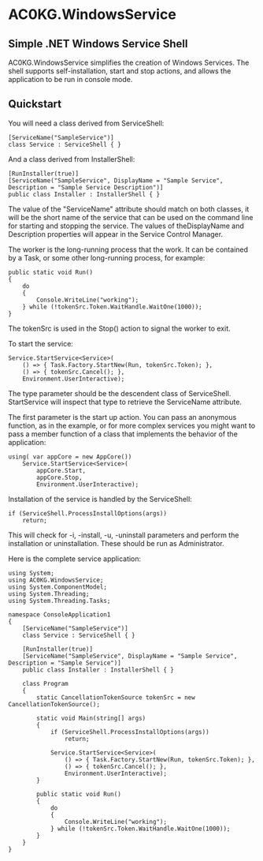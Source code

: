 AC0KG.WindowsService
==============

Simple .NET Windows Service Shell
--------------
AC0KG.WindowsService simplifies the creation of Windows Services.
The shell supports self-installation, start and stop actions, and
allows the application to be run in console mode.

Quickstart
--------------
You will need a class derived from ServiceShell:

    [ServiceName("SampleService")]
    class Service : ServiceShell { }
	
And a class derived from InstallerShell:

    [RunInstaller(true)]
    [ServiceName("SampleService", DisplayName = "Sample Service", Description = "Sample Service Description")]
    public class Installer : InstallerShell { }

The value of the "ServiceName" attribute should match on both classes, it 
will be the short name of the service that can be used on the command line
for starting and stopping the service. The values of theDisplayName and 
Description properties will appear in the Service Control Manager.

The worker is the long-running process that the work. It can be contained
by a Task, or some other long-running process, for example:

    public static void Run()
    {
		do
		{
			Console.WriteLine("working");
		} while (!tokenSrc.Token.WaitHandle.WaitOne(1000));
    }

The tokenSrc is used in the Stop() action to signal the worker to exit.

To start the service:

    Service.StartService<Service>(
    	() => { Task.Factory.StartNew(Run, tokenSrc.Token); },
    	() => { tokenSrc.Cancel(); }, 
    	Environment.UserInteractive);

The type parameter should be the descendent class of ServiceShell. StartService
will inspect that type to retrieve the ServiceName attribute.

The first parameter is the start up action. You can pass an anonymous function,
as in the example, or for more complex services you might want to pass a member
function of a class that implements the behavior of the application:

    using( var appCore = new AppCore())
		Service.StartService<Service>(
			appCore.Start,
			appCore.Stop, 
			Environment.UserInteractive);

Installation of the service is handled by the ServiceShell:

    if (ServiceShell.ProcessInstallOptions(args))
	    return;
		
This will check for -i, -install, -u, -uninstall parameters and perform the
installation or uninstallation. These should be run as Administrator.

Here is the complete service application:

    using System;
    using AC0KG.WindowsService;
    using System.ComponentModel;
    using System.Threading;
    using System.Threading.Tasks;
    
    namespace ConsoleApplication1
    {
        [ServiceName("SampleService")]
        class Service : ServiceShell { }
    
        [RunInstaller(true)]
        [ServiceName("SampleService", DisplayName = "Sample Service", Description = "Sample Service")]
        public class Installer : InstallerShell { }
    
        class Program
        {
            static CancellationTokenSource tokenSrc = new CancellationTokenSource();
    
            static void Main(string[] args)
            {
                if (ServiceShell.ProcessInstallOptions(args))
                    return;
    
                Service.StartService<Service>(
                    () => { Task.Factory.StartNew(Run, tokenSrc.Token); },
                    () => { tokenSrc.Cancel(); }, 
                    Environment.UserInteractive);
            }
    
            public static void Run()
            {
                do
                {
                    Console.WriteLine("working");
                } while (!tokenSrc.Token.WaitHandle.WaitOne(1000));
            }
        }
    }
